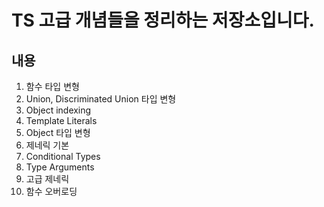 # TS 고급 개념들을 정리하는 저장소입니다.

## 내용

1. 함수 타입 변형
2. Union, Discriminated Union 타입 변형
3. Object indexing
4. Template Literals
5. Object 타입 변형
6. 제네릭 기본
7. Conditional Types
8. Type Arguments
9. 고급 제네릭
10. 함수 오버로딩